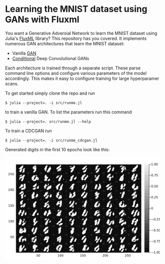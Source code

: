 # Learning the MNIST dataset using GANs with Fluxml
You want a Generative Adversial Network to learn the MNIST dataset using Julia's
[FluxML](https://www.fluxml.ai) library? This repository has you covered. It implements numerous GAN architectures
that learn the MNIST dataset:
* Vanilla [GAN](https://arxiv.org/abs/1406.2661)
* [Conditional](https://arxiv.org/abs/1411.1784) Deep Convolutional GANs

Each architecture is trained through a separate script. These parse command line options and configure
various parameters of the model accordingly. This makes it easy to configure training for large
hyperparamer scans.

To get started simply clone the repo and run

```
$ julia --project=. -i src/runme.jl
```
to train a vanilla GAN. To list the parameters run this command

```
$ julia --project=. src/runme.jl --help
```

To train a CDCGAN run
```
$ julia --project=. -i src/runme_cdcgan.jl
```
Generated digits in the first 10 epochs look like this:


![Generated digits in the first 10 epochs](images/cdcgan_mnist.gif)


